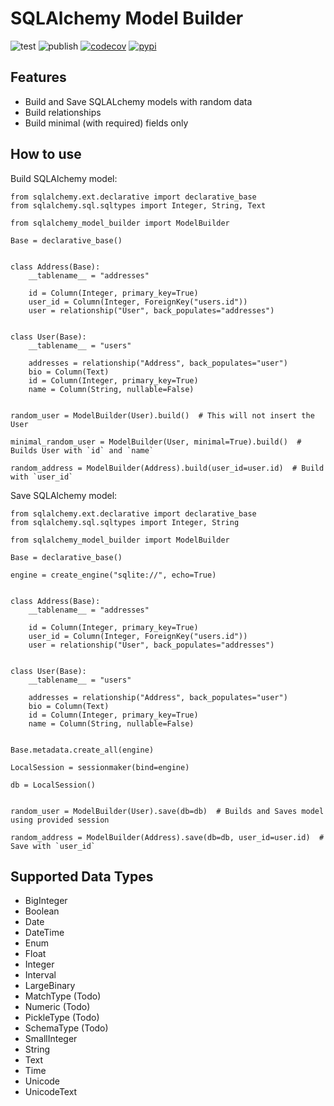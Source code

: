 # SQLAlchemy Model Builder
![test](https://github.com/aminalaee/sqlalchemy-model-builder/actions/workflows/test.yml/badge.svg) ![publish](https://github.com/aminalaee/sqlalchemy-model-builder/actions/workflows/publish.yml/badge.svg) [![codecov](https://codecov.io/gh/aminalaee/sqlalchemy-model-builder/branch/main/graph/badge.svg?token=QOLK6R9M52)](https://codecov.io/gh/aminalaee/sqlalchemy-model-builder) 
[![pypi](https://img.shields.io/pypi/v/sqlalchemy-model-builder?color=%2334D058&label=pypi)](https://pypi.org/project/sqlalchemy-model-builder/)

## Features
- Build and Save SQLALchemy models with random data
- Build relationships
- Build minimal (with required) fields only

## How to use
Build SQLAlchemy model:
```
from sqlalchemy.ext.declarative import declarative_base
from sqlalchemy.sql.sqltypes import Integer, String, Text

from sqlalchemy_model_builder import ModelBuilder

Base = declarative_base()


class Address(Base):
    __tablename__ = "addresses"

    id = Column(Integer, primary_key=True)
    user_id = Column(Integer, ForeignKey("users.id"))
    user = relationship("User", back_populates="addresses")


class User(Base):
    __tablename__ = "users"

    addresses = relationship("Address", back_populates="user")
    bio = Column(Text)
    id = Column(Integer, primary_key=True)
    name = Column(String, nullable=False)


random_user = ModelBuilder(User).build()  # This will not insert the User

minimal_random_user = ModelBuilder(User, minimal=True).build()  # Builds User with `id` and `name`

random_address = ModelBuilder(Address).build(user_id=user.id)  # Build with `user_id`
```

Save SQLAlchemy model:
```
from sqlalchemy.ext.declarative import declarative_base
from sqlalchemy.sql.sqltypes import Integer, String

from sqlalchemy_model_builder import ModelBuilder

Base = declarative_base()

engine = create_engine("sqlite://", echo=True)


class Address(Base):
    __tablename__ = "addresses"

    id = Column(Integer, primary_key=True)
    user_id = Column(Integer, ForeignKey("users.id"))
    user = relationship("User", back_populates="addresses")


class User(Base):
    __tablename__ = "users"

    addresses = relationship("Address", back_populates="user")
    bio = Column(Text)
    id = Column(Integer, primary_key=True)
    name = Column(String, nullable=False)


Base.metadata.create_all(engine)

LocalSession = sessionmaker(bind=engine)

db = LocalSession()


random_user = ModelBuilder(User).save(db=db)  # Builds and Saves model using provided session

random_address = ModelBuilder(Address).save(db=db, user_id=user.id)  # Save with `user_id`
```

## Supported Data Types
- BigInteger
- Boolean
- Date
- DateTime
- Enum
- Float
- Integer
- Interval
- LargeBinary
- MatchType (Todo)
- Numeric (Todo)
- PickleType (Todo)
- SchemaType (Todo)
- SmallInteger
- String
- Text
- Time
- Unicode
- UnicodeText
